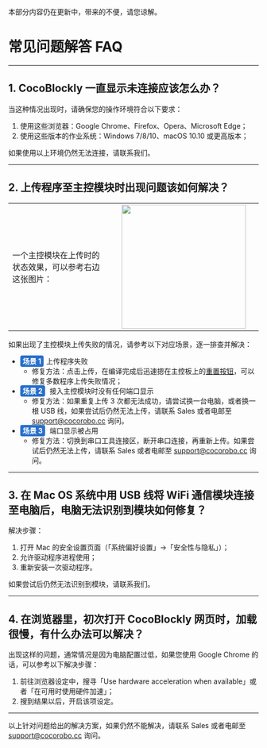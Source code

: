 <div class="headerInProgress">
	本部分内容仍在更新中，带来的不便，请您谅解。
</div>

# 常见问题解答 FAQ
---

## 1. CocoBlockly 一直显示未连接应该怎么办？

当这种情况出现时，请确保您的操作环境符合以下要求：

1. 使用这些浏览器：Google Chrome、Firefox、Opera、Microsoft Edge；
2. 使用这些版本的作业系统：Windows 7/8/10、macOS 10.10 或更高版本；

如果使用以上环境仍然无法连接，请联系我们。

---

## 2. 上传程序至主控模块时出现问题该如何解决？

<table> <tr> <td width="40%">
一个主控模块在上传时的状态效果，可以参考右边这张图片：</td>
<td width="60%">
<div align="center"><img width="250px" src="./media/upload-working-effect.gif" /></div></td></tr></table>

如果出现了主控模块上传失败的情况，请参考以下对应场景，逐一排查并解决：

* <b style="background-color:#2870ca;border-radius:4px;color:#fff;font-size:14px;padding:3px 5px;margin-right:5px;">场景 1</b>上传程序失败
	* 修复方法：点击上传，在编译完成后迅速摁在主控板上的<a href="/#/cocomod/main-controller?id=模块主要部件" target="blank">重置按钮</a>，可以修复多数程序上传失败情况；
* <b style="background-color:#2870ca;border-radius:4px;color:#fff;font-size:14px;padding:3px 5px;margin-right:5px;">场景 2</b> 接入主控模块时没有任何端口显示
	* 修复方法：如果重复上传 3 次都无法成功，请尝试换一台电脑，或者换一根 USB 线，如果尝试后仍然无法上传，请联系 Sales 或者电邮至 support@cocorobo.cc 询问。
* <b style="background-color:#2870ca;border-radius:4px;color:#fff;font-size:14px;padding:3px 5px;margin-right:5px;">场景 3</b> 端口显示被占用
	* 修复方法：切换到串口工具连接区，断开串口连接，再重新上传。如果尝试后仍然无法上传，请联系 Sales 或者电邮至 support@cocorobo.cc 询问。
	
---

## 3. 在 Mac OS 系统中用 USB 线将 WiFi 通信模块连接至电脑后，电脑无法识别到模块如何修复？

解决步骤：

 1. 打开 Mac 的安全设置页面（「系统偏好设置」->「安全性与隐私」）；
 2. 允许驱动程序进程使用；
 3. 重新安装一次驱动程序。
 
如果尝试后仍然无法识别到模块，请联系我们。

---
 
## 4. 在浏览器里，初次打开 CocoBlockly 网页时，加载很慢，有什么办法可以解决？

出现这样的问题，通常情况是因为电脑配置过低，如果您使用 Google Chrome 的话，可以参考以下解决步骤：

1. 前往浏览器设定中，搜寻「Use hardware acceleration when available」或者「在可用时使用硬件加速」；
2. 搜到结果以后，开启该项设定。

---

以上针对问题给出的解决方案，如果仍然不能解决，请联系 Sales 或者电邮至 support@cocorobo.cc 询问。
